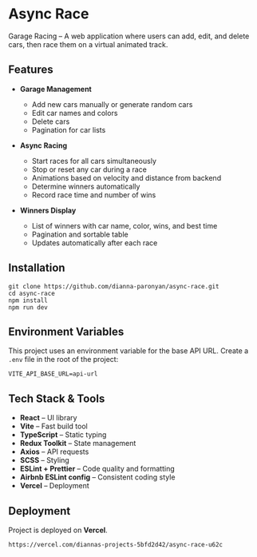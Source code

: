 # Async Race
Garage Racing – A web application where users can add, edit, and delete cars, then race them on a virtual animated track. 

## Features

- **Garage Management**
  - Add new cars manually or generate random cars
  - Edit car names and colors
  - Delete cars
  - Pagination for car lists

- **Async Racing**
  - Start races for all cars simultaneously
  - Stop or reset any car during a race
  - Animations based on velocity and distance from backend
  - Determine winners automatically
  - Record race time and number of wins

- **Winners Display**
  - List of winners with car name, color, wins, and best time
  - Pagination and sortable table
  - Updates automatically after each race
 

## Installation

```
git clone https://github.com/dianna-paronyan/async-race.git
cd async-race
npm install
npm run dev

```

## Environment Variables

This project uses an environment variable for the base API URL. Create a `.env` file in the root of the project:
```
VITE_API_BASE_URL=api-url
```

## Tech Stack & Tools

- **React** – UI library  
- **Vite** – Fast build tool  
- **TypeScript** – Static typing  
- **Redux Toolkit** – State management  
- **Axios** – API requests  
- **SCSS** – Styling  
- **ESLint + Prettier** – Code quality and formatting  
- **Airbnb ESLint config** – Consistent coding style  
- **Vercel** – Deployment  

## Deployment

Project is deployed on **Vercel**.  
```
https://vercel.com/diannas-projects-5bfd2d42/async-race-u62c
```
